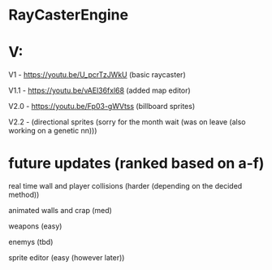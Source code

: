 # RayCasterEngine



# V:
V1 - https://youtu.be/U_pcrTzJWkU (basic raycaster)

V1.1 - https://youtu.be/vAEl36fxl68 (added map editor)

V2.0 - https://youtu.be/Fp03-gWVtss (billboard sprites)

V2.2 - <link pending> (directional sprites (sorry for the month wait (was on leave (also working on a genetic nn)))


# future updates (ranked based on a-f)

real time wall and player collisions (harder (depending on the decided method))

animated walls and crap (med)

weapons (easy)

enemys (tbd)

sprite editor (easy (however later))
